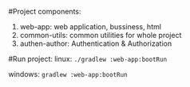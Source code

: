 #Project components:
1. web-app: web application, bussiness, html 
2. common-utils: common utilities for whole project
3. authen-author: Authentication & Authorization 

#Run project:
linux: ```./gradlew :web-app:bootRun ```

windows: ```gradlew :web-app:bootRun```